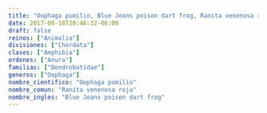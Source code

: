 ```yaml
---
title: "Oophaga pumilio, Blue Jeans poison dart frog, Ranita venenosa roja"
date: 2017-08-18T20:46:32-06:00
draft: false
reinos: ["Animalia"]
divisiones: ["Chordata"]
clases: ["Amphibia"]
ordenes: ["Anura"]
familias: ["Dendrobatidae"]
generos: ["Oophaga"]
nombre_cientifico: "Oophaga pumilio"
nombre_comun: "Ranita venenosa roja"
nombre_ingles: "Blue Jeans poison dart frog"
---
```

